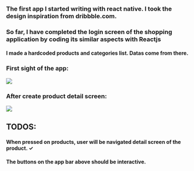 ### The first app I started writing with react native. I took the design inspiration from dribbble.com. 
### So far, I have completed the login screen of the shopping application by coding its similar aspects with Reactjs

#### I made a hardcoded products and categories list. Datas come from there.

### First sight of the app:

<img src="https://i.giphy.com/media/Dvvf7E7pOeqofdRwRe/giphy.webp" />

### After create product detail screen:

<img src="https://i.giphy.com/media/KCoCoynes52KyD6SSX/giphy.webp" />

## TODOS:
 #### When pressed on products, user will be navigated detail screen of the product. ✓ 
 #### The buttons on the app bar above should be interactive.
  
